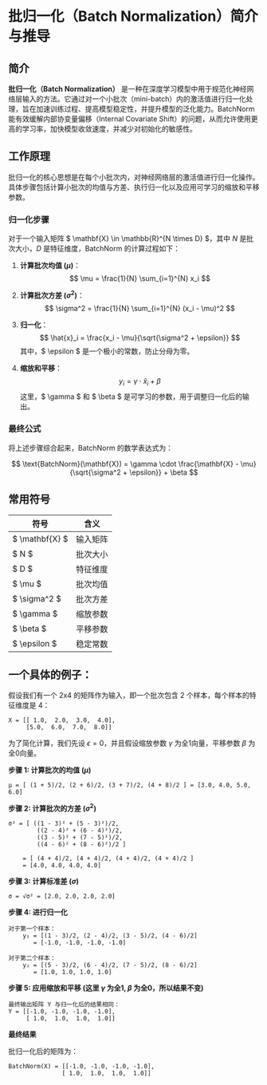 # 批归一化（Batch Normalization）简介与推导

## 简介

**批归一化（Batch Normalization）** 是一种在深度学习模型中用于规范化神经网络层输入的方法。它通过对一个小批次（mini-batch）内的激活值进行归一化处理，旨在加速训练过程、提高模型稳定性，并提升模型的泛化能力。BatchNorm 能有效缓解内部协变量偏移（Internal Covariate Shift）的问题，从而允许使用更高的学习率，加快模型收敛速度，并减少对初始化的敏感性。

## 工作原理

批归一化的核心思想是在每个小批次内，对神经网络层的激活值进行归一化操作。具体步骤包括计算小批次的均值与方差、执行归一化以及应用可学习的缩放和平移参数。

### 归一化步骤

对于一个输入矩阵 $ \mathbf{X} \in \mathbb{R}^{N \times D} $，其中 $N$ 是批次大小，$D$ 是特征维度，BatchNorm 的计算过程如下：

1. **计算批次均值 ($\mu$)**：
    $$
    \mu = \frac{1}{N} \sum_{i=1}^{N} x_i
    $$
   
2. **计算批次方差 ($\sigma^2$)**：
    $$
    \sigma^2 = \frac{1}{N} \sum_{i=1}^{N} (x_i - \mu)^2
    $$
   
3. **归一化**：
    $$
    \hat{x}_i = \frac{x_i - \mu}{\sqrt{\sigma^2 + \epsilon}}
    $$
    其中，$ \epsilon $ 是一个极小的常数，防止分母为零。
   
4. **缩放和平移**：
    $$
    y_i = \gamma \cdot \hat{x}_i + \beta
    $$
    这里，$ \gamma $ 和 $ \beta $ 是可学习的参数，用于调整归一化后的输出。

### 最终公式

将上述步骤综合起来，BatchNorm 的数学表达式为：

$$
\text{BatchNorm}(\mathbf{X}) = \gamma \cdot \frac{\mathbf{X} - \mu}{\sqrt{\sigma^2 + \epsilon}} + \beta
$$

## 常用符号

| 符号             | 含义             |
| ---------------- | ---------------- |
| $ \mathbf{X} $   | 输入矩阵         |
| $ N $            | 批次大小         |
| $ D $            | 特征维度         |
| $ \mu $          | 批次均值         |
| $ \sigma^2 $     | 批次方差         |
| $ \gamma $       | 缩放参数         |
| $ \beta $        | 平移参数         |
| $ \epsilon $     | 稳定常数         |

## 一个具体的例子：

假设我们有一个 2x4 的矩阵作为输入，即一个批次包含 2 个样本，每个样本的特征维度是 4：

```
X = [[ 1.0,  2.0,  3.0,  4.0],
     [5.0,  6.0,  7.0,  8.0]]
```

为了简化计算，我们先设 $\epsilon = 0$，并且假设缩放参数 $\gamma$ 为全1向量，平移参数 $\beta$ 为全0向量。

**步骤 1: 计算批次的均值 ($\mu$)**

```
μ = [ (1 + 5)/2, (2 + 6)/2, (3 + 7)/2, (4 + 8)/2 ] = [3.0, 4.0, 5.0, 6.0]
```

**步骤 2: 计算批次的方差 ($\sigma^2$)**

```
σ² = [ ((1 - 3)² + (5 - 3)²)/2,
        ((2 - 4)² + (6 - 4)²)/2,
        ((3 - 5)² + (7 - 5)²)/2,
        ((4 - 6)² + (8 - 6)²)/2 ]

    = [ (4 + 4)/2, (4 + 4)/2, (4 + 4)/2, (4 + 4)/2 ]
    = [4.0, 4.0, 4.0, 4.0]
```

**步骤 3: 计算标准差 ($\sigma$)**

```
σ = √σ² = [2.0, 2.0, 2.0, 2.0]
```

**步骤 4: 进行归一化**

```
对于第一个样本：
    y₁ = [(1 - 3)/2, (2 - 4)/2, (3 - 5)/2, (4 - 6)/2]
       = [-1.0, -1.0, -1.0, -1.0]

对于第二个样本：
    y₂ = [(5 - 3)/2, (6 - 4)/2, (7 - 5)/2, (8 - 6)/2]
       = [1.0, 1.0, 1.0, 1.0]
```

**步骤 5: 应用缩放和平移 (这里 $\gamma$ 为全1, $\beta$ 为全0，所以结果不变)**

```
最终输出矩阵 Y 与归一化后的结果相同：
Y = [[-1.0, -1.0, -1.0, -1.0],
     [ 1.0,  1.0,  1.0,  1.0]]
```

**最终结果**

批归一化后的矩阵为：

```
BatchNorm(X) = [[-1.0, -1.0, -1.0, -1.0],
               [ 1.0,  1.0,  1.0,  1.0]]
```
